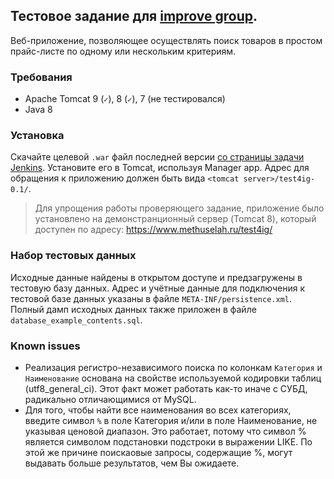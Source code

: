 ## Тестовое задание для [improve group](http://improve-group.ru/).
Веб-приложение, позволяющее осуществлять поиск товаров в простом прайс-листе по одному или нескольким критериям.

### Требования
* Apache Tomcat 9 (```✓```), 8 (```✓```), 7 (не тестировался)
* Java 8

### Установка
Скачайте целевой ```.war``` файл последней версии [со страницы задачи Jenkins](https://ci.methuselah.ru/job/test4improvegroup/).
Установите его в Tomcat, используя Manager app. Адрес для обращения к приложению должен быть вида ```<tomcat server>/test4ig-0.1/```.

> Для упрощения работы проверяющего задание, приложение было установлено на демонстранционный сервер (Tomcat 8),
> который доступен по адресу:
> https://www.methuselah.ru/test4ig/

### Набор тестовых данных
Исходные данные найдены в открытом доступе и предзагружены в тестовую базу данных. Адрес и учётные данные для
подключения к тестовой базе данных указаны в файле ```META-INF/persistence.xml```. Полный дамп исходных данных
также приложен в файле ```database_example_contents.sql```.

### Known issues
* Реализация регистро-независимого поиска по колонкам ```Категория``` и ```Наименование``` основана на свойстве используемой кодировки таблиц (utf8_general_ci). Этот факт может работать как-то иначе с СУБД, радикально отличающимися от MySQL.
* Для того, чтобы найти все наименования во всех категориях, введите символ ```%``` в поле Категория и/или в поле Наименование, не указывая ценовой диапазон. Это работает, потому что символ % является символом подстановки подстроки в выражении LIKE. По этой же причине поискаовые запросы, содержащие %, могут выдавать больше результатов, чем Вы ожидаете.
